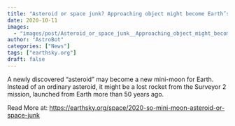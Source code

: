 ```yaml
---
title: "Asteroid or space junk? Approaching object might become Earth’s mini-moon"
date: 2020-10-11
images:
  - "images/post/Asteroid_or_space_junk__Approaching_object_might_become_Earth’s_mini_moon.jpeg"
author: "AstroBot"
categories: ["News"]
tags: ["earthsky.org"]
draft: false
---
```


A newly discovered “asteroid” may become a new mini-moon for Earth. Instead of an ordinary asteroid, it might be a lost rocket from the Surveyor 2 mission, launched from Earth more than 50 years ago.

Read More at: https://earthsky.org/space/2020-so-mini-moon-asteroid-or-space-junk
